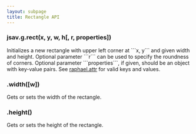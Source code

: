 ```yaml
---
layout: subpage
title: Rectangle API
---
```


<h3 class="apimethod">jsav.g.rect(x, y, w, h[, r, properties])</h3>
Initializes a new rectangle with upper left corner at ```x, y``` and given width and height.
Optional parameter ```r``` can be used to specify the roundness of corners.
Optional parameter ```properties```, if given, should be an object with key-value pairs. See
<a href="http://raphaeljs.com/reference.html#Element.attr">raphael.attr</a> for valid keys and values.

<h3 class="apimethod">.width([w])</h3>
Gets or sets the width of the rectangle.

<h3 class="apimethod">.height()</h3>
Gets or sets the height of the rectangle.